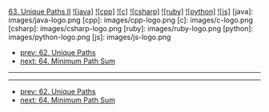 [63. Unique Paths II](https://leetcode.com/problems/unique-paths-ii/)
[![java]](https://github.com/leetcode-study-group/leetcode-java-solutions/blob/master/063-unique-paths-ii.md)
[![cpp]](https://github.com/leetcode-study-group/leetcode-cpp-solutions/blob/master/063-unique-paths-ii.md)
[![c]](https://github.com/leetcode-study-group/leetcode-c-solutions/blob/master/063-unique-paths-ii.md)
[![csharp]](https://github.com/leetcode-study-group/leetcode-csharp-solutions/blob/master/063-unique-paths-ii.md)
[![ruby]](https://github.com/leetcode-study-group/leetcode-ruby-solutions/blob/master/063-unique-paths-ii.md)
[![python]](https://github.com/leetcode-study-group/leetcode-python-solutions/blob/master/063-unique-paths-ii.md)
[![js]](https://github.com/leetcode-study-group/leetcode-js-solutions/blob/master/063-unique-paths-ii.md)
[java]: images/java-logo.png
[cpp]: images/cpp-logo.png
[c]: images/c-logo.png
[csharp]: images/csharp-logo.png
[ruby]: images/ruby-logo.png
[python]: images/python-logo.png
[js]: images/js-logo.png

- [prev: 62. Unique Paths](062-unique-paths.md)
- [next: 64. Minimum Path Sum](064-minimum-path-sum.md)

---


---

- [prev: 62. Unique Paths](062-unique-paths.md)
- [next: 64. Minimum Path Sum](064-minimum-path-sum.md)

